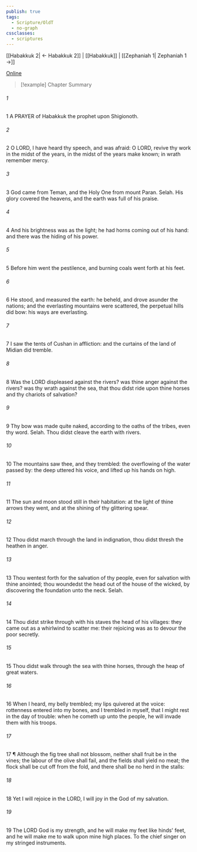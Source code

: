 ```yaml
---
publish: true
tags:
  - Scripture/OldT
  - no-graph
cssclasses:
  - scriptures
---
```

[[Habakkuk 2| ← Habakkuk 2]] | [[Habakkuk]] | [[Zephaniah 1| Zephaniah 1 →]]

[Online](https://churchofjesuschrist.org/study/scriptures/ot/hab/3?lang=eng)

>[!example] Chapter Summary
>
###### 1
1 A PRAYER of Habakkuk the prophet upon Shigionoth.
###### 2
2 O LORD, I have heard thy speech, and was afraid: O LORD, revive thy work in the midst of the years, in the midst of the years make known; in wrath remember mercy.
###### 3
3 God came from Teman, and the Holy One from mount Paran.  Selah.  His glory covered the heavens, and the earth was full of his praise.
###### 4
4 And his brightness was as the light; he had horns coming out of his hand: and there was the hiding of his power.
###### 5
5 Before him went the pestilence, and burning coals went forth at his feet.
###### 6
6 He stood, and measured the earth: he beheld, and drove asunder the nations; and the everlasting mountains were scattered, the perpetual hills did bow: his ways are everlasting.
###### 7
7 I saw the tents of Cushan in affliction: and the curtains of the land of Midian did tremble.
###### 8
8 Was the LORD displeased against the rivers?  was thine anger against the rivers?  was thy wrath against the sea, that thou didst ride upon thine horses and thy chariots of salvation?
###### 9
9 Thy bow was made quite naked, according to the oaths of the tribes, even thy word.  Selah.  Thou didst cleave the earth with rivers.
###### 10
10 The mountains saw thee, and they trembled: the overflowing of the water passed by: the deep uttered his voice, and lifted up his hands on high.
###### 11
11 The sun and moon stood still in their habitation: at the light of thine arrows they went, and at the shining of thy glittering spear.
###### 12
12 Thou didst march through the land in indignation, thou didst thresh the heathen in anger.
###### 13
13 Thou wentest forth for the salvation of thy people, even for salvation with thine anointed; thou woundedst the head out of the house of the wicked, by discovering the foundation unto the neck.  Selah.
###### 14
14 Thou didst strike through with his staves the head of his villages: they came out as a whirlwind to scatter me: their rejoicing was as to devour the poor secretly.
###### 15
15 Thou didst walk through the sea with thine horses, through the heap of great waters.
###### 16
16 When I heard, my belly trembled; my lips quivered at the voice: rottenness entered into my bones, and I trembled in myself, that I might rest in the day of trouble: when he cometh up unto the people, he will invade them with his troops.
###### 17
17 ¶ Although the fig tree shall not blossom, neither shall fruit be in the vines; the labour of the olive shall fail, and the fields shall yield no meat; the flock shall be cut off from the fold, and there shall be no herd in the stalls:
###### 18
18 Yet I will rejoice in the LORD, I will joy in the God of my salvation.
###### 19
19 The LORD God is my strength, and he will make my feet like hinds' feet, and he will make me to walk upon mine high places.  To the chief singer on my stringed instruments.



